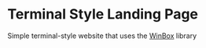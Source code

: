 # Terminal Style Landing Page

Simple terminal-style website that uses the [WinBox](https://github.com/nextapps-de/winbox) library

